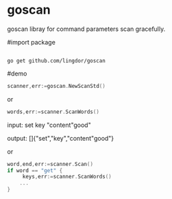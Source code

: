 # goscan

goscan libray for command parameters scan gracefully.

#import package

```shell

go get github.com/lingdor/goscan
```

#demo

```go
scanner,err:=goscan.NewScanStd()
```
or
```go
words,err:=scanner.ScanWords()
```

input: set key "content\"good"

output: []{"set","key","content\"good"}

or
```go
word,end,err:=scanner.Scan()
if word == "get" {
     keys,err:=scanner.ScanWords()
    ...
}
```

